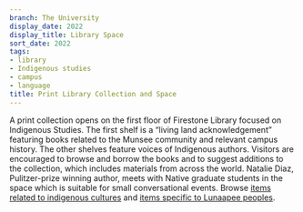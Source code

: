 ```yaml
---
branch: The University
display_date: 2022
display_title: Library Space
sort_date: 2022
tags:
- library
- Indigenous studies
- campus
- language
title: Print Library Collection and Space
---
```


A print collection opens on the first floor of Firestone Library focused on Indigenous Studies. The first shelf is a “living land acknowledgement” featuring books related to the Munsee community and relevant campus history. The other shelves feature voices of Indigenous authors. Visitors are encouraged to browse and borrow the books and to suggest additions to the collection, which includes materials from across the world. Natalie Diaz, Pulitzer-prize winning author, meets with Native graduate students in the space which is suitable for small conversational events. 
Browse [items related to indigenous cultures](https://dpul.princeton.edu/indigenous-cultures) and [items specific to Lunaapee peoples](https://dpul.princeton.edu/lenape).

